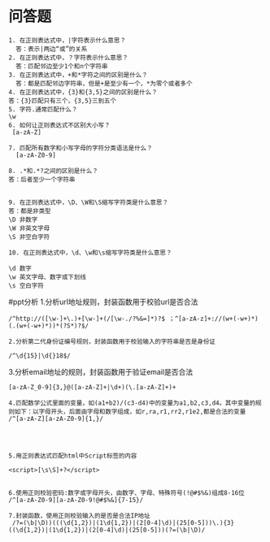 # 问答题
	1. 在正则表达式中，|字符表示什么意思？
      答：表示|两边“或”的关系
	2. 在正则表达式中，？字符表示什么意思？
      答：匹配邻边至少1个和n个字符串
	3. 在正则表达式中，+和*字符之间的区别是什么？
      答：都是匹配邻边字符串，但是+是至少有一个，*为零个或者多个
	4. 在正则表达式中，{3}和{3,5}之间的区别是什么？
    答：{3}匹配只有三个，{3,5}三到五个
	5. 字符.通常匹配什么？
	\w
	6. 如何让正则表达式不区别大小写？ 
	 [a-zA-Z]

	7. 匹配所有数字和小写字母的字符分类语法是什么？
      [a-zA-Z0-9]

	8. .*和.*?之间的区别是什么？
	答：后者至少一个字符串


	9. 在正则表达式中，\D、\W和\S缩写字符类是什么意思？
	答：都是非类型
	\D 非数字
	\W 非英文字母
	\S 非空白字符 

	10. 在正则表达式中，\d、\w和\s缩写字符类是什么意思？

	\d 数字
	\w 英文字母、数字或下划线
	\s 空白字符

#ppt分析
	1.分析url地址规则，封装函数用于校验url是否合法

	/^http://([\w-]+\.)+[\w-]+(/[\w-./?%&=]*)?$ ；^[a-zA-z]+://(w+(-w+)*)(.(w+(-w+)*))*(?S*)?$/

    2.分析第二代身份证编号规则，封装函数用于校验输入的字符串是否是身份证

	/^\d{15}|\d{}18$/ 

   3.分析email地址的规则，封装函数用于验证email是否合法

    [a-zA-Z_0-9]{3,}@([a-zA-Z]+|\d+)(\.[a-zA-Z]+)+
     
    4.匹配数学公式里面的变量，如(a1+b2)/(c3-d4)中的变量为a1,b2,c3,d4。其中变量的规则如下：以字母开头，后面由字母和数字组成，如r,ra,r1,rr2,r1e2,都是合法的变量
	/^[a-zA-Z][a-zA-Z0-9]{1,}/

     


    5.用正则表达式匹配html中Script标签的内容

	<script>[\s\S]+?</script> 


    6.使用正则校验密码:数字或字母开头，由数字、字母、特殊符号(!@#$%&)组成8-16位
	/^[a-zA-Z0-9][a-zA-Z0-9!@#$%&]{7-15}/

    7.封装函数，使用正则校验输入的是否是合法IP地址
     /?=(\b|\D))(((\d{1,2})|(1\d{1,2})|(2[0-4]\d)|(25[0-5]))\.){3}((\d{1,2})|(1\d{1,2})|(2[0-4]\d)|(25[0-5]))(?=(\b|\D)/

